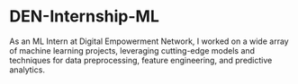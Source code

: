 # DEN-Internship-ML
As an ML Intern at Digital Empowerment Network, I worked on a wide array of machine learning projects, leveraging cutting-edge models and techniques for data preprocessing, feature engineering, and predictive analytics.
